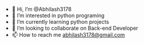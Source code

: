 - 👋 Hi, I’m @Abhilash3178
- 👀 I’m interested in python programing
- 🌱 I’m currently learning python projects 
- 💞️ I’m looking to collaborate on Back-end Developer
- 📫 How to reach me abhilash3178@gmail.com

<!---
Abhilash3178/Abhilash3178 is a ✨ special ✨ repository because its `README.md` (this file) appears on your GitHub profile.
You can click the Preview link to take a look at your changes.
--->
